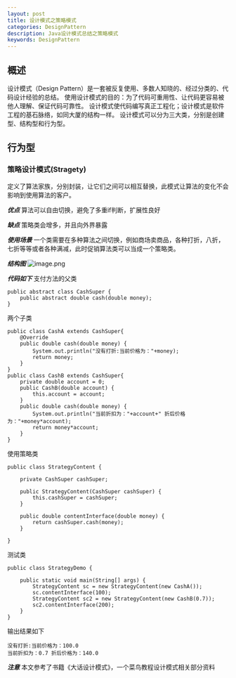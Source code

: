 ```yaml
---
layout: post
title: 设计模式之策略模式
categories: DesignPattern
description: Java设计模式总结之策略模式
keywords: DesignPattern
---
```


## 概述
设计模式（Design Pattern）是一套被反复使用、多数人知晓的、经过分类的、代码设计经验的总结。
使用设计模式的目的：为了代码可重用性、让代码更容易被他人理解、保证代码可靠性。 设计模式使代码编写真正工程化；设计模式是软件工程的基石脉络，如同大厦的结构一样。
设计模式可以分为三大类，分别是创建型、结构型和行为型。
## 行为型
### 策略设计模式(Stragety)
定义了算法家族，分别封装，让它们之间可以相互替换，此模式让算法的变化不会影响到使用算法的客户。

***优点***
算法可以自由切换，避免了多重if判断，扩展性良好

***缺点***
策略类会增多，并且向外界暴露

***使用场景***
一个类需要在多种算法之间切换，例如商场卖商品，各种打折，八折，七折等等或者各种满减，此时促销算法类可以当成一个策略类。

***结构图***
![image.png](https://upload-images.jianshu.io/upload_images/14607771-2ab4638ee2e1bc45.png?imageMogr2/auto-orient/strip%7CimageView2/2/w/1240)


***代码如下***
支付方法的父类
```
public abstract class CashSuper {
	public abstract double cash(double money);
}
```
两个子类
```
public class CashA extends CashSuper{
	@Override
	public double cash(double money) {
		System.out.println("没有打折:当前价格为："+money);
		return money;
	}
}
public class CashB extends CashSuper{
	private double account = 0;
	public CashB(double account) {
		this.account = account;
	}
	public double cash(double money) {
		System.out.println("当前折扣为："+account+" 折后价格为："+money*account);
		return money*account;
	}
}
```
使用策略类
```
public class StrategyContent {

	private CashSuper cashSuper;
	
	public StrategyContent(CashSuper cashSuper) {
		this.cashSuper = cashSuper;
	}
	
	public double contentInterface(double money) {
		return cashSuper.cash(money);
	}
	
}
```
测试类
```
public class StrategyDemo {
	
	public static void main(String[] args) {
		StrategyContent sc = new StrategyContent(new CashA());
		sc.contentInterface(100);
		StrategyContent sc2 = new StrategyContent(new CashB(0.7));
		sc2.contentInterface(200);
	}
}
```
输出结果如下
```
没有打折:当前价格为：100.0
当前折扣为：0.7 折后价格为：140.0
```

***注意***
本文参考了书籍《大话设计模式》，一个菜鸟教程设计模式相关部分资料

